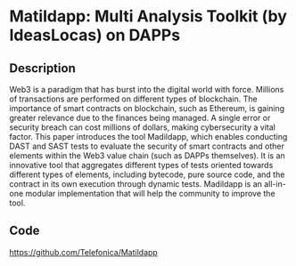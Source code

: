 # Matildapp: Multi Analysis Toolkit (by IdeasLocas) on DAPPs

## Description
Web3 is a paradigm that has burst into the digital world with force. Millions of transactions are performed on different types of blockchain. The importance of smart contracts on blockchain, such as Ethereum, is gaining greater relevance due to the finances being managed. A single error or security breach can cost millions of dollars, making cybersecurity a vital factor. This paper introduces the tool Madildapp, which enables conducting DAST and SAST tests to evaluate the security of smart contracts and other elements within the Web3 value chain (such as DAPPs themselves). It is an innovative tool that aggregates different types of tests oriented towards different types of elements, including bytecode, pure source code, and the contract in its own execution through dynamic tests. Madildapp is an all-in-one modular implementation that will help the community to improve the tool.

## Code
https://github.com/Telefonica/Matildapp
